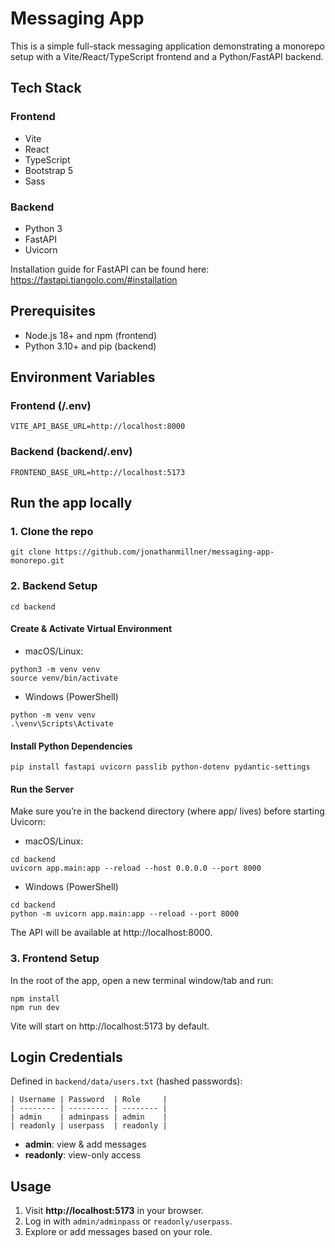 # Messaging App

This is a simple full-stack messaging application demonstrating a monorepo setup with a Vite/React/TypeScript frontend and a Python/FastAPI backend.

##  Tech Stack
### Frontend
- Vite
- React
- TypeScript
- Bootstrap 5
- Sass

### Backend
- Python 3
- FastAPI
- Uvicorn

Installation guide for FastAPI can be found here:
https://fastapi.tiangolo.com/#installation

## Prerequisites
- Node.js 18+ and npm (frontend)
- Python 3.10+ and pip (backend)

## Environment Variables
### Frontend (/.env)
```
VITE_API_BASE_URL=http://localhost:8000
```

### Backend (backend/.env)
```
FRONTEND_BASE_URL=http://localhost:5173
```

## Run the app locally
### 1. Clone the repo
```
git clone https://github.com/jonathanmillner/messaging-app-monorepo.git
```

### 2. Backend Setup
```
cd backend
```
#### Create & Activate Virtual Environment
- macOS/Linux:
```
python3 -m venv venv
source venv/bin/activate
```
- Windows (PowerShell)
```
python -m venv venv
.\venv\Scripts\Activate
```

#### Install Python Dependencies
```
pip install fastapi uvicorn passlib python-dotenv pydantic-settings
```

#### Run the Server
Make sure you’re in the backend directory (where app/ lives) before starting Uvicorn:
- macOS/Linux:
```
cd backend
uvicorn app.main:app --reload --host 0.0.0.0 --port 8000
```
- Windows (PowerShell)
```
cd backend
python -m uvicorn app.main:app --reload --port 8000
```
The API will be available at http://localhost:8000.

### 3. Frontend Setup
In the root of the app, open a new terminal window/tab and run:
```
npm install
npm run dev
```
Vite will start on http://localhost:5173 by default.

## Login Credentials
Defined in `backend/data/users.txt` (hashed passwords):
```
| Username | Password  | Role     |
| -------- | --------- | -------- |
| admin    | adminpass | admin    |
| readonly | userpass  | readonly |
```
- **admin**: view & add messages
- **readonly**: view-only access

## Usage
1. Visit **http://localhost:5173** in your browser.
2. Log in with `admin/adminpass` or `readonly/userpass`.
3. Explore or add messages based on your role.